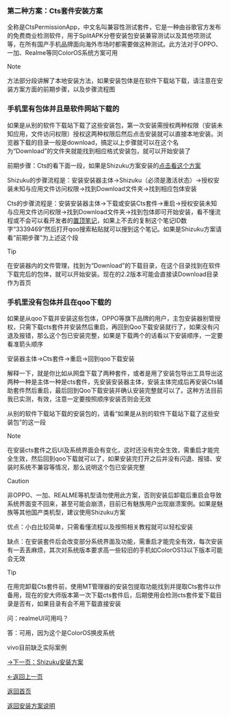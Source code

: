 ### 第二种方案：Cts套件安装方案

全称是CtsPermissionApp，中文名叫兼容性测试套件，它是一种由谷歌官方发布的免费商业检测软件，用于SplitAPK分卷安装包安装兼容测试以及其他项测试等，在所有国产手机品牌面向海外市场时都需要做这种测试。此方法对于OPPO、一加、Realme等同ColorOS系统方案可用

> [!NOTE]
> 方法部分段讲解了本地安装方法，如果安装包体是在软件下载站下载，请注意在安装方案方面的前期步骤，以及步骤流程图

### 手机里有包体并且是软件网站下载的

如果是从别的软件下载站下载了这些安装包，第一次安装需授权两种权限（安装未知应用，文件访问权限）授权这两种权限后然后点击安装就可以直接本地安装。浏览器下载的目录一般是download，搞定以上步骤就可以在这个名为“Download”的文件夹就能找到相应格式安装包，就可以开始安装了

前期步骤：Cts的看下面一段，如果是Shizuku方案安装的[点击看这个方案](cha4.md)

Shizuku的步骤流程是：安装安装器主体→Shizuku（必须是激活状态）→授权安装未知与应用文件访问权限→找到Download文件夹→找到相应包体安装

Cts的步骤流程是：安装安装器主体→下载或安装Cts套件→重启→授权安装未知与应用文件访问权限→找到Download文件夹→找到包体即可开始安装，看不懂流程或不会可以看开发者的[置顶笔记](https://notes.qqaoop.com/en/note/3339469)，如果上不去的复制这个笔记ID数字“3339469”然后打开qoo搜索粘贴就可以搜到这个笔记。如果是Shizuku方案请看“前期步骤”为上述这个段

> [!TIP]
> 在安装器内的文件管理，找到为“Download”的下载目录，在这个目录找到在软件下载完后的包体，就可以开始安装。现在的2.2版本可能会直接读Download目录作为首页

### 手机里没有包体并且在qoo下载的

如果是从qoo下载并安装这些包体，OPPO等旗下品牌的用户，主包安装器别管授权，只需下载cts套件并安装然后重启，再回到Qoo下载安装就行了，如果没有闪退及报错，那么这个包已安装完整，如果是下载两个的话看以下安装顺序，一定要看准箭头顺序

安装器主体→Cts套件→重启→回到qoo下载安装

解释一下，就是你比如从网盘下载了两种套件，或者是用了安装包导出工具导出这两种一种是主体一种是cts套件，先安装安装器主体，安装主体完成后再安装Cts辅助套件然后重启，最后回到Qoo下载安装并确认安装完整就可以了。这种方法目前我已实测，有效，注意一定要按照顺序安装否则会无效

从别的软件下载站下载的安装包的，请看“如果是从别的软件下载站下载了这些安装包”的这一段

> [!NOTE]
> 在安装cts套件之后UI及系统界面会有变化，这时还没有完全生效，需重启才能完全生效，然后回到qoo下载就可以了，如果安装完打开之后并没有闪退、报错、安装时系统不兼容等情况，那么说明这个包已安装完整


> [!CAUTION]
> 非OPPO、一加、REALME等机型请勿使用此方案，否则安装后卸载后重启会导致系统界面变不回来，甚至可能会崩溃，目前已有魅族用户出现崩溃案例。如果是魅族等其他国产类机型，建议使用Shizuku方案


优点：小白比较简单，只需看懂流程以及按照相关教程就可以轻松安装

缺点：在安装套件后会改变部分系统界面及功能，需重启才能完全有效，每次安装有一丢丢麻烦，其次对系统版本要求高一些较旧的手机如ColorOS13以下版本可能会无效

> [!TIP]
> 在用完卸载Cts套件前，使用MT管理器的安装包提取功能找到并提取Cts套件以作备用，现在的安大师版本第一次下载cts套件后，后期使用会检测cts套件爱下载目录是否有，如果目录有会不用下载直接安装


问：realmeUI可用吗？

答：可用，因为这个是ColorOS换皮系统

vivo目前缺乏实际案例


[→下一页：Shizuku安装方案](cha4.md)

[←返回上一页](cha2.md)

[返回首页](README.md)

[返回安装方案说明](cha1.md)
